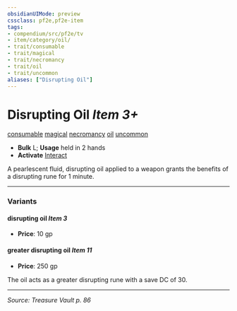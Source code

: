```yaml
---
obsidianUIMode: preview
cssclass: pf2e,pf2e-item
tags:
- compendium/src/pf2e/tv
- item/category/oil/
- trait/consumable
- trait/magical
- trait/necromancy
- trait/oil
- trait/uncommon
aliases: ["Disrupting Oil"]
---
```

# Disrupting Oil *Item 3+*  
[consumable](consumable.md "Consumable Item Trait")  [magical](magical.md "Magical Item Trait")  [necromancy](necromancy.md "Necromancy School Trait")  [oil](oil.md "Oil Item Trait")  [uncommon](uncommon.md "Uncommon Rarity Trait")  

- **Bulk** L; **Usage** held in 2 hands
- **Activate** [Interact](interact.md)

A pearlescent fluid, disrupting oil applied to a weapon grants the benefits of a disrupting rune for 1 minute.

---

### Variants

#### disrupting oil *Item 3*

- **Price**: 10 gp

#### greater disrupting oil *Item 11*

- **Price**: 250 gp

The oil acts as a greater disrupting rune with a save DC of 30.

---
*Source: Treasure Vault p. 86*